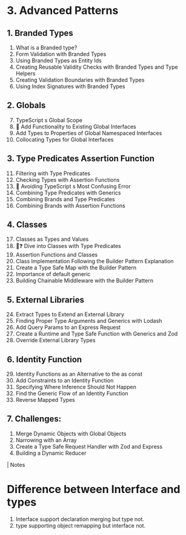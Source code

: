 # 3. Advanced Patterns

## 1. Branded Types

1. What is a Branded type?
2. Form Validation with Branded Types
3. Using Branded Types as Entity Ids
4. Creating Reusable Validity Checks with Branded Types and Type Helpers
5. Creating Validation Boundaries with Branded Types
6. Using Index Signatures with Branded Types

## 2. Globals

7. TypeScript s Global Scope
8. 💎 Add Functionality to Existing Global Interfaces
9. Add Types to Properties of Global Namespaced Interfaces
10. Collocating Types for Global Interfaces

## 3. Type Predicates Assertion Function

11. Filtering with Type Predicates
12. Checking Types with Assertion Functions
13. 💎 Avoiding TypeScript s Most Confusing Error
14. Combining Type Predicates with Generics
15. Combining Brands and Type Predicates
16. Combining Brands with Assertion Functions

## 4. Classes

17. Classes as Types and Values
18. 💎❓ Dive into Classes with Type Predicates
19. Assertion Functions and Classes
20. Class Implementation Following the Builder Pattern Explanation
21. Create a Type Safe Map with the Builder Pattern
22. Importance of default generic
23. Building Chainable Middleware with the Builder Pattern

## 5. External Libraries

24. Extract Types to Extend an External Library
25. Finding Proper Type Arguments and Generics with Lodash
26. Add Query Params to an Express Request
27. Create a Runtime and Type Safe Function with Generics and Zod
28. Override External Library Types

## 6. Identity Function

29. Identity Functions as an Alternative to the as const
30. Add Constraints to an Identity Function
31. Specifying Where Inference Should Not Happen
32. Find the Generic Flow of an Identity Function
33. Reverse Mapped Types

## 7. Challenges:

1. Merge Dynamic Objects with Global Objects
2. Narrowing with an Array
3. Create a Type Safe Request Handler with Zod and Express
4. Building a Dynamic Reducer

| Notes

# Difference between Interface and types

1. Interface support declaration merging but type not.
2. type supporting object remapping but interface not.
